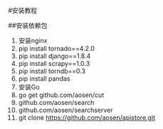 #安装教程

##安装依赖包
1. 安装nginx
2. pip install tornado==4.2.0
3. pip install django==1.8.4
4. pip install scrapy==1.0.3
5. pip install torndb==0.3
6. pip install pandas
7. 安装Go
8. go get github.com/aosen/cut
9. github.com/aosen/search
10. github.com/aosen/searchserver
11. git clone https://github.com/aosen/apistore.git
